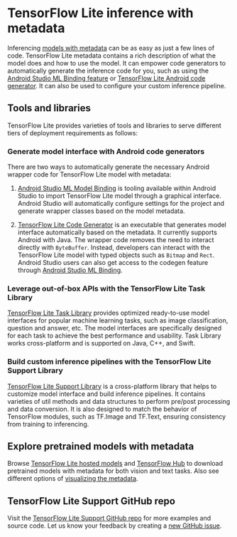 # TensorFlow Lite inference with metadata

Inferencing [models with metadata](../convert/metadata.md) can be as easy as
just a few lines of code. TensorFlow Lite metadata contains a rich description
of what the model does and how to use the model. It can empower code generators
to automatically generate the inference code for you, such as using the
[Android Studio ML Binding feature](codegen.md#mlbinding) or
[TensorFlow Lite Android code generator](codegen.md#codegen). It can also be
used to configure your custom inference pipeline.

## Tools and libraries

TensorFlow Lite provides varieties of tools and libraries to serve different
tiers of deployment requirements as follows:

### Generate model interface with Android code generators

There are two ways to automatically generate the necessary Android wrapper code
for TensorFlow Lite model with metadata:

1.  [Android Studio ML Model Binding](codegen.md#mlbinding) is tooling available
    within Android Studio to import TensorFlow Lite model through a graphical
    interface. Android Studio will automatically configure settings for the
    project and generate wrapper classes based on the model metadata.

2.  [TensorFlow Lite Code Generator](codegen.md#codegen) is an executable that
    generates model interface automatically based on the metadata. It currently
    supports Android with Java. The wrapper code removes the need to interact
    directly with `ByteBuffer`. Instead, developers can interact with the
    TensorFlow Lite model with typed objects such as `Bitmap` and `Rect`.
    Android Studio users can also get access to the codegen feature through
    [Android Studio ML Binding](codegen.md#mlbinding).

### Leverage out-of-box APIs with the TensorFlow Lite Task Library

[TensorFlow Lite Task Library](task_library/overview.md) provides optimized
ready-to-use model interfaces for popular machine learning tasks, such as image
classification, question and answer, etc. The model interfaces are specifically
designed for each task to achieve the best performance and usability. Task
Library works cross-platform and is supported on Java, C++, and Swift.

### Build custom inference pipelines with the TensorFlow Lite Support Library

[TensorFlow Lite Support Library](lite_support.md) is a cross-platform library
that helps to customize model interface and build inference pipelines. It
contains varieties of util methods and data structures to perform pre/post
processing and data conversion. It is also designed to match the behavior of
TensorFlow modules, such as TF.Image and TF.Text, ensuring consistency from
training to inferencing.

## Explore pretrained models with metadata

Browse
[TensorFlow Lite hosted models](https://www.tensorflow.org/lite/guide/hosted_models)
and [TensorFlow Hub](https://tfhub.dev/s?deployment-format=lite) to download
pretrained models with metadata for both vision and text tasks. Also see
different options of
[visualizing the metadata](../convert/metadata.md#visualize-the-metadata).

## TensorFlow Lite Support GitHub repo

Visit the
[TensorFlow Lite Support GitHub repo](https://github.com/tensorflow/tflite-support)
for more examples and source code. Let us know your feedback by creating a
[new GitHub issue](https://github.com/tensorflow/tflite-support/issues/new).
